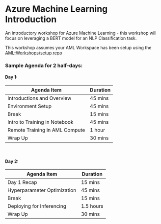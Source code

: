 # Azure Machine Learning Introduction
An introductory workshop for Azure Machine Learning - this workshop will focus on leveraging a BERT model for an NLP Classification task.

This workshop assumes your AML Workspace has been setup using the [AML-Workshops/setup repo](https://github.com/aml-workshops/setup)

### Sample Agenda for 2 half-days:

#### Day 1:
| Agenda Item                    | Duration  |
| -------------------------      | --------  |
| Introductions and Overview     | 45 mins   |
| Environment Setup              | 45 mins   |
| Break                          | 15 mins   |
| Intro to Training in Notebook  | 45 mins   |
| Remote Training in AML Compute | 1 hour    |
| Wrap Up                        | 30 mins   |
<br>

#### Day 2:
| Agenda Item                   | Duration  |
| -------------------------     | --------  |
| Day 1 Recap                   | 15 mins   |
| Hyperparameter Optimization   | 45 mins   |
| Break                         | 15 mins   |
| Deploying for Inferencing     | 1.5 hours |
| Wrap Up                       | 30 mins   |


